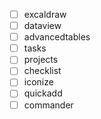 - [ ] excaldraw
- [ ] dataview
- [ ] advancedtables
- [ ] tasks
- [ ] projects
- [ ] checklist
- [ ] iconize
- [ ] quickadd
- [ ] commander
